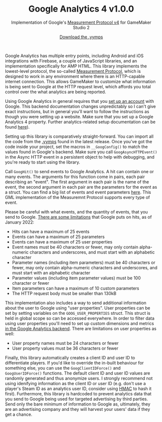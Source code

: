 <h1 align="center">Google Analytics 4 v1.0.0</h1>

<p align="center">Implementation of Google's <a href="https://developers.google.com/analytics/devguides/collection/protocol/ga4">Measurement Protocol v4</a> for GameMaker Studio 2</p>

<p align="center"><a href="https://github.com/JujuAdams/GoogleAnalytics/releases/">Download the .yymps</a></p>

&nbsp;

Google Analytics has multiple entry points, including Android and iOS integrations with Firebase, a couple of JavaScript libraries, and an implementation specifically for AMP HTML. This library implements the lowest-level protocol, the so-called [Measurement Protocol](https://developers.google.com/analytics/devguides/collection/protocol/v1), which is designed to work in any environment where there is an HTTP-capable internet connection. This allows GameMaker to customize what information is being sent to Google at the HTTP request level, which affords you total control over the what analytics are being reported.

Using Google Analytics in general requires that you [set up an account](https://support.google.com/analytics/answer/9304153?hl=en&ref_topic=9303319) with Google. This backend documentation changes unpredictably so I can't give exact instructions, but in general you'll want to follow the instructions as though you were setting up a website. Make sure that you set up a Google Analytics 4 property. Further analytics-related setup documentation can be found [here](https://support.google.com/analytics/topic/9303319?hl=en&ref_topic=9143232)).

Setting up this library is comparatively straight-forward. You can import all the code from the [.yymps]() found in the latest release. Once you've got the code inside your project, set the macros in `__GoogConfig()` to match the values found in Google's backend. Make sure you call `GoogAsyncHTTPEvent()` in the Async HTTP event in a persistent object to help with debugging, and you're ready to start using the library.

Call `GoogHit()` to send events to Google Analytics. A hit can contain one or many events. The arguments for this function come in pairs, each pair describing an "event". The first argument in each pair is the name of the event, the second argument in each pair are the parameters for the event as a struct. You can find a big list of events and event parameters [here](https://developers.google.com/analytics/devguides/collection/protocol/ga4/reference/events). This GML implementation of the Measuremnt Protocol supports every type of event.

Please be careful with what events, and the quantity of events, that you send to Google. [There are some limitations](https://developers.google.com/analytics/devguides/collection/protocol/ga4/sending-events?client_type=gtag) that Google puts on hits, as of January 2022:
- Hits can have a maximum of 25 events
- Events can have a maximum of 25 parameters
- Events can have a maximum of 25 user properties
- Event names must be 40 characters or fewer, may only contain alpha-numeric characters and underscores, and must start with an alphabetic character
- Parameter names (including item parameters) must be 40 characters or fewer, may only contain alpha-numeric characters and underscores, and must start with an alphabetic character
- Parameter values (including item parameter values) must be 100 character or fewer
- Item parameters can have a maximum of 10 custom parameters
- The HTTP request body must be smaller than 130kB

This implementation also includes a way to send additional information about the user to Google using "user properties". User properties can be set by setting variables on the `GOOG_USER_PROPERTIES` struct. This struct is held in global scope so can be accessed everywhere. In order to filter data using user properties you'll need to set up custom dimensions and metrics [in the Google Analytics backend](https://support.google.com/analytics/answer/10075209?visit_id=637773252533763572-1115991491&rd=1). There are limitations on user properties as well:
- User property names must be 24 characters or fewer
- User property values must be 36 characters or fewer

Finally, this library automatically creates a client ID and user ID to differentiate players. If you'd like to override the in-built behaviour for something else, you can use the `GoogClientIDForce()` and `GoogUserIDForce()` functions. The default client ID and user ID values are randomly generated and thus anonymize users. I strongly recommend not using idenifying information as the client ID or user ID (e.g. don't use a player's Steam ID as an analytics user ID, consider using [HMAC](https://github.com/JujuAdams/SHA-and-HMAC) to hash it first). Furthermore, this library is hardcoded to prevent analytics data that you send to Google being used for targeted advertising by third parties. Send only the bare minimum of information to Google as, ultimately, they are an advertising company and they will harvest your users' data if they get a chance.
